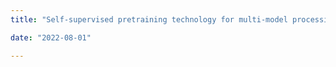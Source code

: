 ```yaml
---
title: "Self-supervised pretraining technology for multi-model processing"

date: "2022-08-01"

---
```


